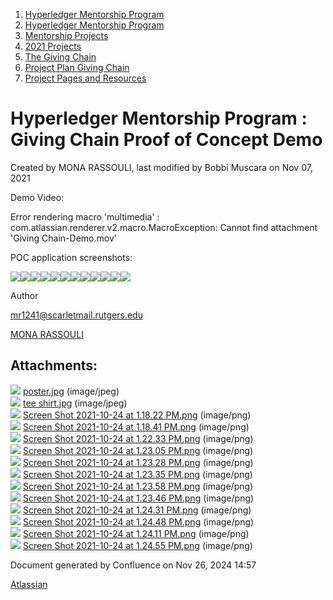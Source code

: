1. [Hyperledger Mentorship Program](index.html)
2. [Hyperledger Mentorship Program](Hyperledger-Mentorship-Program_21954571.html)
3. [Mentorship Projects](Mentorship-Projects_21954604.html)
4. [2021 Projects](2021-Projects_21964295.html)
5. [The Giving Chain](The-Giving-Chain_21957087.html)
6. [Project Plan Giving Chain](Project-Plan-Giving-Chain_21964753.html)
7. [Project Pages and Resources](Project-Pages-and-Resources_21957694.html)

# Hyperledger Mentorship Program : Giving Chain Proof of Concept Demo

Created by MONA RASSOULI, last modified by Bobbi Muscara on Nov 07, 2021

Demo Video: 

Error rendering macro 'multimedia' : com.atlassian.renderer.v2.macro.MacroException: Cannot find attachment 'Giving Chain-Demo.mov'

POC application screenshots:

![](attachments/21958187/21965910.png?height=250)![](attachments/21958187/21965911.png?height=250)![](attachments/21958187/21965912.png?height=250)![](attachments/21958187/21965913.png?height=250)![](attachments/21958187/21965914.png?height=250)![](attachments/21958187/21965915.png?height=250)![](attachments/21958187/21965916.png?height=125)![](attachments/21958187/21965917.png?height=250)![](attachments/21958187/21965918.png?height=250)![](attachments/21958187/21965919.png?height=250)![](attachments/21958187/21965920.png?height=250)![](attachments/21958187/21965921.png?height=250)

Author 

[mr1241@scarletmail.rutgers.edu](mailto:mr1241@scarletmail.rutgers.edu)

[MONA RASSOULI](mailto:mr1241@scarletmail.rutgers.edu)

## Attachments:

![](images/icons/bullet_blue.gif) [poster.jpg](attachments/21958187/21965909.jpg) (image/jpeg)  
![](images/icons/bullet_blue.gif) [tee shirt.jpg](attachments/21958187/21965908.jpg) (image/jpeg)  
![](images/icons/bullet_blue.gif) [Screen Shot 2021-10-24 at 1.18.22 PM.png](attachments/21958187/21965910.png) (image/png)  
![](images/icons/bullet_blue.gif) [Screen Shot 2021-10-24 at 1.18.41 PM.png](attachments/21958187/21965911.png) (image/png)  
![](images/icons/bullet_blue.gif) [Screen Shot 2021-10-24 at 1.22.33 PM.png](attachments/21958187/21965912.png) (image/png)  
![](images/icons/bullet_blue.gif) [Screen Shot 2021-10-24 at 1.23.05 PM.png](attachments/21958187/21965913.png) (image/png)  
![](images/icons/bullet_blue.gif) [Screen Shot 2021-10-24 at 1.23.28 PM.png](attachments/21958187/21965914.png) (image/png)  
![](images/icons/bullet_blue.gif) [Screen Shot 2021-10-24 at 1.23.35 PM.png](attachments/21958187/21965915.png) (image/png)  
![](images/icons/bullet_blue.gif) [Screen Shot 2021-10-24 at 1.23.58 PM.png](attachments/21958187/21965917.png) (image/png)  
![](images/icons/bullet_blue.gif) [Screen Shot 2021-10-24 at 1.23.46 PM.png](attachments/21958187/21965916.png) (image/png)  
![](images/icons/bullet_blue.gif) [Screen Shot 2021-10-24 at 1.24.31 PM.png](attachments/21958187/21965919.png) (image/png)  
![](images/icons/bullet_blue.gif) [Screen Shot 2021-10-24 at 1.24.48 PM.png](attachments/21958187/21965920.png) (image/png)  
![](images/icons/bullet_blue.gif) [Screen Shot 2021-10-24 at 1.24.11 PM.png](attachments/21958187/21965918.png) (image/png)  
![](images/icons/bullet_blue.gif) [Screen Shot 2021-10-24 at 1.24.55 PM.png](attachments/21958187/21965921.png) (image/png)

Document generated by Confluence on Nov 26, 2024 14:57

[Atlassian](http://www.atlassian.com/)
